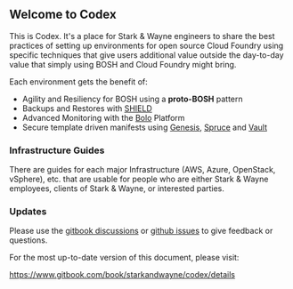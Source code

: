 ## Welcome to Codex

This is Codex.  It's a place for Stark & Wayne engineers to share the best
practices of setting up environments for open source Cloud Foundry using
specific techniques that give users additional value outside the day-to-day
value that simply using BOSH and Cloud Foundry might bring.

Each environment gets the benefit of:

* Agility and Resiliency for BOSH using a **proto-BOSH** pattern
* Backups and Restores with [SHIELD][shield]
* Advanced Monitoring with the [Bolo][bolo] Platform
* Secure template driven manifests using [Genesis][genesis], [Spruce][spruce] and [Vault][vault]

### Infrastructure Guides

There are guides for each major Infrastructure (AWS, Azure, OpenStack, vSphere),
etc. that are usable for people who are either Stark & Wayne employees, clients
of Stark & Wayne, or interested parties.

### Updates

Please use the [gitbook discussions][discussions] or [github issues][issues] to give
feedback or questions.

For the most up-to-date version of this document, please visit:

https://www.gitbook.com/book/starkandwayne/codex/details

[bolo]:         http://bolo.niftylogic.com/
[discussions]:  https://www.gitbook.com/book/starkandwayne/codex/discussions
[issues]:       https://github.com/starkandwayne/codex/issues
[genesis]:      https://github.com/starkandwayne/genesis
[shield]:       https://github.com/starkandwayne/shield
[spruce]:       https://github.com/geofffranks/spruce
[vault]:        https://www.vaultproject.io/
